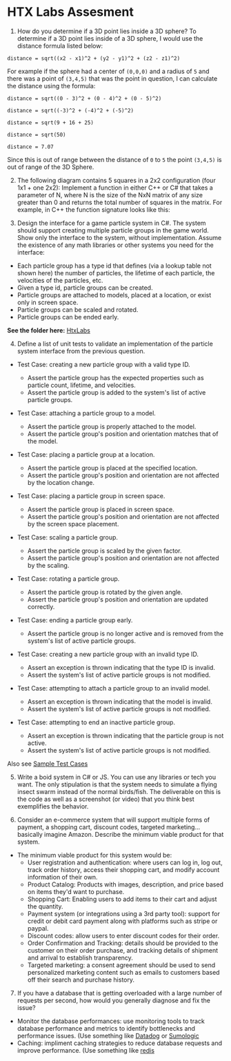 # HTX Labs Assesment

1. How do you determine if a 3D point lies inside a 3D sphere?
To determine if a 3D point lies inside of a 3D sphere, I would use the distance formula listed below:

`distance = sqrt((x2 - x1)^2 + (y2 - y1)^2 + (z2 - z1)^2)`

For example if the sphere had a center of `(0,0,0)` and a radius of `5` and there was a point of `(3,4,5)` that was the point in question, I can calculate the distance using the formula:

`distance = sqrt((0 - 3)^2 + (0 - 4)^2 + (0 - 5)^2)`

`distance = sqrt((-3)^2 + (-4)^2 + (-5)^2)`

`distance = sqrt(9 + 16 + 25)`

`distance = sqrt(50)`

`distance = 7.07`

Since this is out of range between the distance of `0` to `5` the point `(3,4,5)` is out of range of the 3D Sphere.

2. The following diagram contains 5 squares in a 2x2 configuration (four 1x1 + one 2x2):
Implement a function in either C++ or C# that takes a parameter of N, where N is the size of
the NxN matrix of any size greater than 0 and returns the total number of squares in the
matrix. For example, in C++ the function signature looks like this:

3. Design the interface for a game particle system in C#. The system should support creating
multiple particle groups in the game world. Show only the interface to the system, without
implementation. Assume the existence of any math libraries or other systems you need for the
interface:
- Each particle group has a type id that defines (via a lookup table not shown here) the number of
particles, the lifetime of each particle, the velocities of the particles, etc.
- Given a type id, particle groups can be created.
- Particle groups are attached to models, placed at a location, or exist only in screen space.
- Particle groups can be scaled and rotated.
- Particle groups can be ended early.

**See the folder here:** [HtxLabs](src/HtxLabs/)

4. Define a list of unit tests to validate an implementation of the particle system interface from the
previous question.

- Test Case: creating a new particle group with a valid type ID.
	- Assert the particle group has the expected properties such as particle count, lifetime, and velocities.
	- Assert the particle group is added to the system's list of active particle groups.

- Test Case: attaching a particle group to a model.
	- Assert the particle group is properly attached to the model.
	- Assert the particle group's position and orientation matches that of the model.

- Test Case: placing a particle group at a location.
	- Assert the particle group is placed at the specified location.
	- Assert the particle group's position and orientation are not affected by the location change.

- Test Case: placing a particle group in screen space.
	- Assert the particle group is placed in screen space.
	- Assert the particle group's position and orientation are not affected by the screen space placement.

- Test Case: scaling a particle group.
	- Assert the particle group is scaled by the given factor.
	- Assert the particle group's position and orientation are not affected by the scaling.

- Test Case: rotating a particle group.	
	- Assert the particle group is rotated by the given angle.
	- Assert the particle group's position and orientation are updated correctly.

- Test Case: ending a particle group early.
	- Assert the particle group is no longer active and is removed from the system's list of active particle groups.

- Test Case: creating a new particle group with an invalid type ID.
	- Assert an exception is thrown indicating that the type ID is invalid.
	- Assert the system's list of active particle groups is not modified.

- Test Case: attempting to attach a particle group to an invalid model.
	- Assert an exception is thrown indicating that the model is invalid.
	- Assert the system's list of active particle groups is not modified.

- Test Case: attempting to end an inactive particle group.
	- Assert an exception is thrown indicating that the particle group is not active.
	- Assert the system's list of active particle groups is not modified.

Also see [Sample Test Cases](src/HtxLabs.Tests/)

5. Write a boid system in C# or JS. You can use any libraries or tech you want. The only stipulation
is that the system needs to simulate a flying insect swarm instead of the normal birds/fish. The
deliverable on this is the code as well as a screenshot (or video) that you think best exemplifies the
behavior.

6. Consider an e-commerce system that will support multiple forms of payment, a shopping cart,
discount codes, targeted marketing…basically imagine Amazon. Describe the minimum viable product
for that system.
- The minimum viable product for this system would be:
	- User registration and authentication: where users can log in, log out, track order history, access their shopping cart, and modify account information of their own.
	- Product Catalog: Products with images, description, and price based on items they'd want to purchase.
	- Shopping Cart: Enabling users to add items to their cart and adjust the quantity.
	- Payment system (or integrations using a 3rd party tool): support for credit or debit card payment along with platforms such as stripe or paypal.
	- Discount codes: allow users to enter discount codes for their order.
	- Order Confirmation and Tracking: details should be provided to the customer on their order purchase, and tracking details of shipment and arrival to establish transparency.
	- Targeted marketing: a consent agreement should be used to send personalized marketing content such as emails to customers based off their search and purchase history.

7. If you have a database that is getting overloaded with a large number of requests per second,
how would you generally diagnose and fix the issue?
- Monitor the database performances: use monitoring tools to track database performance and metrics to identify bottlenecks and performance issues. (Use something like [Datadog](https://www.datadoghq.com/) or [Sumologic](https://www.sumologic.com/) 
- Caching: impliment caching strategies to reduce database requests and improve performance. (Use something like [redis](https://redis.com/)